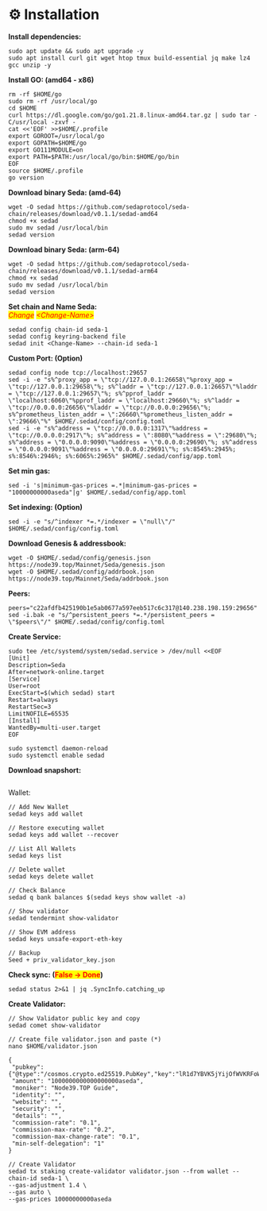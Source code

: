 # ⚙️ Installation

**Install dependencies:**

```
sudo apt update && sudo apt upgrade -y
sudo apt install curl git wget htop tmux build-essential jq make lz4 gcc unzip -y
```

**Install GO: (amd64 - x86)**

```
rm -rf $HOME/go
sudo rm -rf /usr/local/go
cd $HOME
curl https://dl.google.com/go/go1.21.8.linux-amd64.tar.gz | sudo tar -C/usr/local -zxvf -
cat <<'EOF' >>$HOME/.profile
export GOROOT=/usr/local/go
export GOPATH=$HOME/go
export GO111MODULE=on
export PATH=$PATH:/usr/local/go/bin:$HOME/go/bin
EOF
source $HOME/.profile
go version
```

**Download binary Seda: (amd-64)**

```
wget -O sedad https://github.com/sedaprotocol/seda-chain/releases/download/v0.1.1/sedad-amd64
chmod +x sedad
sudo mv sedad /usr/local/bin
sedad version
```

**Download binary Seda: (arm-64)**

```
wget -O sedad https://github.com/sedaprotocol/seda-chain/releases/download/v0.1.1/sedad-arm64
chmod +x sedad
sudo mv sedad /usr/local/bin
sedad version
```

**Set chain and Name Seda:**\
_<mark style="color:red;">Change</mark>_ _<mark style="color:red;">\<Change-Name></mark>_&#x20;

```
sedad config chain-id seda-1
sedad config keyring-backend file
sedad init <Change-Name> --chain-id seda-1
```

**Custom Port: (Option)**

```
sedad config node tcp://localhost:29657
sed -i -e "s%^proxy_app = \"tcp://127.0.0.1:26658\"%proxy_app = \"tcp://127.0.0.1:29658\"%; s%^laddr = \"tcp://127.0.0.1:26657\"%laddr = \"tcp://127.0.0.1:29657\"%; s%^pprof_laddr = \"localhost:6060\"%pprof_laddr = \"localhost:29660\"%; s%^laddr = \"tcp://0.0.0.0:26656\"%laddr = \"tcp://0.0.0.0:29656\"%; s%^prometheus_listen_addr = \":26660\"%prometheus_listen_addr = \":29666\"%" $HOME/.sedad/config/config.toml
sed -i -e "s%^address = \"tcp://0.0.0.0:1317\"%address = \"tcp://0.0.0.0:2917\"%; s%^address = \":8080\"%address = \":29680\"%; s%^address = \"0.0.0.0:9090\"%address = \"0.0.0.0:29690\"%; s%^address = \"0.0.0.0:9091\"%address = \"0.0.0.0:29691\"%; s%:8545%:2945%; s%:8546%:2946%; s%:6065%:2965%" $HOME/.sedad/config/app.toml
```

**Set min gas:**&#x20;

```
sed -i 's|minimum-gas-prices =.*|minimum-gas-prices = "10000000000aseda"|g' $HOME/.sedad/config/app.toml
```

**Set indexing: (Option)**&#x20;

```
sed -i -e "s/^indexer *=.*/indexer = \"null\"/" $HOME/.sedad/config/config.toml
```

**Download Genesis & addressbook:**

```
wget -O $HOME/.sedad/config/genesis.json https://node39.top/Mainnet/Seda/genesis.json
wget -O $HOME/.sedad/config/addrbook.json https://node39.top/Mainnet/Seda/addrbook.json
```

**Peers:**

```
peers="c22afdfb425190b1e5ab0677a597eeb517c6c317@140.238.198.159:29656"
sed -i.bak -e "s/^persistent_peers *=.*/persistent_peers = \"$peers\"/" $HOME/.sedad/config/config.toml
```

**Create Service:**

```
sudo tee /etc/systemd/system/sedad.service > /dev/null <<EOF
[Unit]
Description=Seda
After=network-online.target
[Service]
User=root
ExecStart=$(which sedad) start
Restart=always
RestartSec=3
LimitNOFILE=65535
[Install]
WantedBy=multi-user.target
EOF

sudo systemctl daemon-reload
sudo systemctl enable sedad
```

**Download snapshort:**

```
```

Wallet:

```
// Add New Wallet
sedad keys add wallet

// Restore executing wallet
sedad keys add wallet --recover

// List All Wallets
sedad keys list

// Delete wallet
sedad keys delete wallet

// Check Balance
sedad q bank balances $(sedad keys show wallet -a)

// Show validator
sedad tendermint show-validator

// Show EVM address
sedad keys unsafe-export-eth-key 

// Backup
Seed + priv_validator_key.json
```

**Check sync: (**<mark style="color:red;">**False -> Done**</mark>**)**

```
sedad status 2>&1 | jq .SyncInfo.catching_up
```

**Create Validator:**

```
// Show Validator public key and copy
sedad comet show-validator
```

```
// Create file validator.json and paste (*)
nano $HOME/validator.json

{
 "pubkey": {"@type":"/cosmos.crypto.ed25519.PubKey","key":"lR1d7YBVK5jYijOfWVKRFoWCsS4dg3kagT7LB9GnG8I="},
 "amount": "1000000000000000000aseda", 
 "moniker": "Node39.TOP Guide",
 "identity": "",
 "website": "",
 "security": "",
 "details": "",
 "commission-rate": "0.1",
 "commission-max-rate": "0.2",
 "commission-max-change-rate": "0.1",
 "min-self-delegation": "1" 
}

// Create Validator
sedad tx staking create-validator validator.json --from wallet --chain-id seda-1 \
--gas-adjustment 1.4 \
--gas auto \
--gas-prices 10000000000aseda
```

